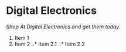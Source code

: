 # Digital Electronics

_Shop At Digital Electronics and get them today._

1. Item 1
2. Item 2 
..* Item 2.1 
..* Item 2.2
